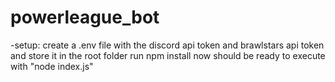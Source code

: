# powerleague_bot


-setup:
create a .env file with the discord api token and brawlstars api token and store it in the root folder
run npm install
now should be ready to execute with "node index.js"
